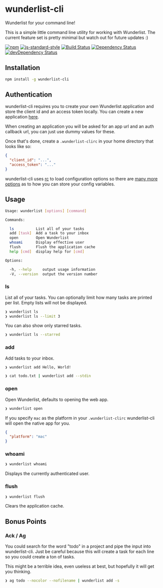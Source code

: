 # wunderlist-cli

Wunderlist for your command line!

This is a simple little command line utility for working with Wunderlist. The
current feature set is pretty minimal but watch out for future updates :)

[![npm](http://img.shields.io/npm/v/wunderlist-cli.svg?style=flat)](https://www.npmjs.com/package/wunderlist-cli)
[![js-standard-style](https://img.shields.io/badge/code%20style-standard-brightgreen.svg?style=flat)](https://github.com/feross/standard)
[![Build Status](https://travis-ci.org/wayneashleyberry/wunderlist-cli.svg)](https://travis-ci.org/wayneashleyberry/wunderlist-cli)
[![Dependency Status](https://david-dm.org/wayneashleyberry/wunderlist-cli.svg)](https://david-dm.org/wayneashleyberry/wunderlist-cli)
[![devDependency Status](https://david-dm.org/wayneashleyberry/wunderlist-cli/dev-status.svg)](https://david-dm.org/wayneashleyberry/wunderlist-cli#info=devDependencies)

## Installation

```sh
npm install -g wunderlist-cli
```

## Authentication

wunderlist-cli requires you to create your own Wunderlist application and store
the client id and an access token locally. You can create a new application
[here](https://developer.wunderlist.com/apps/new).

When creating an application you will be asked for an app url and an auth
callback url, you can just use dummy values for these.

Once that's done, create a `.wunderlist-clirc` in your home directory that
looks like so:

```json
{
  "client_id": "...",
  "access_token": "..."
}
```

wunderlist-cli uses [rc](https://www.npmjs.com/package/rc) to load
configuration options so there are [many more
options](https://www.npmjs.com/package/rc#standards) as to how you can store
your config variables.

## Usage

```sh
Usage: wunderlist [options] [command]

Commands:

  ls          List all of your tasks
  add [task]  Add a task to your inbox
  open        Open Wunderlist
  whoami      Display effective user
  flush       Flush the application cache
  help [cmd]  display help for [cmd]

Options:

  -h, --help     output usage information
  -V, --version  output the version number
```

### ls

List all of your tasks. You can optionally limit how many tasks are printed per
list. Empty lists will not be displayed.

```sh
❯ wunderlist ls
❯ wunderlist ls --limit 3
```

You can also show only starred tasks.

```sh
❯ wunderlist ls --starred
```

### add

Add tasks to your inbox.

```sh
❯ wunderlist add Hello, World!
```

```sh
❯ cat todo.txt | wunderlist add --stdin
```

### open

Open Wunderlist, defaults to opening the web app.

```sh
❯ wunderlist open
```

If you specify `mac` as the platform in your `.wunderlist-clirc` wunderlist-cli
will open the native app for you.

```json
{
  "platform": "mac"
}
```

### whoami

```sh
❯ wunderlist whoami
```

Displays the currently authenticated user.

### flush

```sh
❯ wunderlist flush
```

Clears the application cache.

## Bonus Points

### Ack / Ag

You could search for the word "todo" in a project and pipe the input into
wunderlist-cli. Just be careful because this will create a task for each line
so you could create a ton of tasks.

This might be a terrible idea, even useless at best, but hopefully it will get
you thinking.

```sh
❯ ag todo --nocolor --nofilename | wunderlist add -s
```
